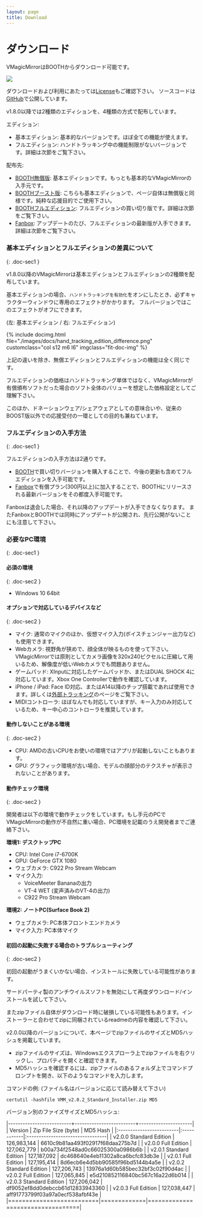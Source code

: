 ```yaml
---
layout: page
title: Download
---
```


# ダウンロード

VMagicMirrorはBOOTHからダウンロード可能です。

<a target="_blank" href="https://baku-dreameater.booth.pm/items/1272298/">
  <img class="full-width-small-down" src="https://asset.booth.pm/static-images/banner/468x60_02.png">
</a>

ダウンロードおよび利用にあたっては[License](./license)もご確認下さい。
ソースコードは[GitHub](https://github.com/malaybaku/VMagicMirror)で公開しています。

v1.8.0以降では2種類のエディションを、4種類の方式で配布しています。

エディション: 

<div class="doc-ul" markdown="1">

- 基本エディション: 基本的なバージョンです。ほぼ全ての機能が使えます。
- フルエディション: ハンドトラッキング中の機能制限がないバージョンです。詳細は次節をご覧下さい。

</div>

配布先:

<div class="doc-ul" markdown="1">

- [BOOTH無償版](https://baku-dreameater.booth.pm/items/1272298): 基本エディションです。もっとも基本的なVMagicMirrorの入手元です。
- [BOOTHブースト版](https://baku-dreameater.booth.pm/items/1272298): こちらも基本エディションで、ページ自体は無償版と同様です。純粋な応援目的でご使用下さい。
- [BOOTHフルエディション](https://baku-dreameater.booth.pm/items/3064040): フルエディションの買い切り版です。詳細は次節をご覧下さい。
- [Fanbox](https://baku-dreameater.fanbox.cc/): アップデートのたび、フルエディションの最新版が入手できます。詳細は次節をご覧下さい。

</div>


### 基本エディションとフルエディションの差異について
{: .doc-sec1 }

v1.8.0以降のVMagicMirrorは基本エディションとフルエディションの2種類を配布しています。

基本エディションの場合、`ハンドトラッキングを有効化`をオンにしたとき、必ずキャラクターウィンドウに専用のエフェクトがかかります。
フルバージョンではこのエフェクトがオフにできます。

(左: 基本エディション / 右: フルエディション)

<div class="row">
{% include docimg.html file="./images/docs/hand_tracking_edition_difference.png" customclass="col s12 m6 l6" imgclass="fit-doc-img" %}
</div>

上記の違いを除き、無償エディションとフルエディションの機能は全く同じです。

フルエディションの価格はハンドトラッキング単体ではなく、VMagicMirrorが有償頒布ソフトだった場合のソフト全体のバリューを想定した価格設定としてご理解下さい。

このほか、ドネーションウェア/シェアウェアとしての意味合いや、従来のBOOST版以外での応援受付の一環としての目的も兼ねています。


### フルエディションの入手方法
{: .doc-sec1 }

フルエディションの入手方法は2通りです。

<div class="doc-ul" markdown="1">

- [BOOTH](https://baku-dreameater.booth.pm/items/3064040)で買い切りバージョンを購入することで、今後の更新も含めてフルエディションを入手可能です。
- [Fanbox](https://baku-dreameater.fanbox.cc/)で有償プラン(300円以上)に加入することで、BOOTHにリリースされる最新バージョンをその都度入手可能です。

</div>

Fanboxは退会した場合、それ以降のアップデートが入手できなくなります。
またFanboxとBOOTHでは同時にアップデートが公開され、先行公開がないことにも注意して下さい。



### 必要なPC環境
{: .doc-sec1 }

#### 必須の環境
{: .doc-sec2 }

<div class="doc-ul" markdown="1">

- Windows 10 64bit

</div>

#### オプションで対応しているデバイスなど
{: .doc-sec2 }

<div class="doc-ul" markdown="1">

- マイク: 通常のマイクのほか、仮想マイク入力(ボイスチェンジャー出力など)も使用できます。
- Webカメラ: 視野角が狭めで、顔全体が映るものを使って下さい。VMagicMirrorでは原則としてカメラ画像を320x240ピクセルに圧縮して用いるため、解像度が低いWebカメラでも問題ありません。
- ゲームパッド: XInputに対応したゲームパッドか、またはDUAL SHOCK 4に対応しています。Xbox One Controllerで動作を確認しています。
- iPhone / iPad: Face ID対応、またはA14以降のチップ搭載であれば使用できます。詳しくは[外部トラッキング](./docs/external_tracker)のページをご覧下さい。
- MIDIコントローラ: ほぼなんでも対応していますが、キー入力のみ対応しているため、キー中心のコントローラを推奨しています。

</div>

#### 動作しないことがある環境
{: .doc-sec2 }

<div class="doc-ul" markdown="1">

- CPU: AMDの古いCPUをお使いの環境ではアプリが起動しないこともあります。
- GPU: グラフィック環境が古い場合、モデルの顔部分のテクスチャが表示されないことがあります。

</div>

#### 動作チェック環境
{: .doc-sec2 }

開発者は以下の環境で動作チェックをしています。もし手元のPCでVMagicMirrorの動作が不自然に重い場合、PC環境を記載のうえ開発者までご連絡下さい。

**環境1: デスクトップPC**

<div class="doc-ul" markdown="1">

- CPU: Intel Core i7-6700K
- GPU: GeForce GTX 1080
- ウェブカメラ: C922 Pro Stream Webcam
- マイク入力:
    - VoiceMeeter Bananaの出力
    - VT-4 WET (変声済みのVT-4の出力)
    - C922 Pro Stream Webcam

</div>

**環境2: ノートPC(Surface Book 2)**

<div class="doc-ul" markdown="1">

- ウェブカメラ: PC本体フロントエンドカメラ
- マイク入力: PC本体マイク

</div>

<a id="troubleshoot_first_startup"></a>

#### 初回の起動に失敗する場合のトラブルシューティング
{: .doc-sec2 }

初回の起動がうまくいかない場合、インストールに失敗している可能性があります。

サードパーティ製のアンチウイルスソフトを無効にして再度ダウンロード/インストールを試して下さい。

またzipファイル自体がダウンロード時に破損している可能性もあります。インストーラーと合わせてzipに同梱されているreadmeの内容を確認して下さい。

v2.0.0以降のバージョンについて、本ページでzipファイルのサイズとMD5ハッシュを掲載しています。

<div class="doc-ul" markdown="1">

- zipファイルのサイズは、Windowsエクスプローラ上でzipファイルを右クリックし、プロパティを開くと確認できます。
- MD5ハッシュを確認するには、zipファイルのあるフォルダ上でコマンドプロンプトを開き、以下のようなコマンドを入力します。

</div>

コマンドの例: (ファイル名はバージョンに応じて読み替えて下さい)

```
certutil -hashfile VMM_v2.0.2_Standard_Installer.zip MD5
```

バージョン別のファイズサイズとMD5ハッシュ:

|--------------------------+-------------------------+----------------------|
| Version                  | Zip File Size (byte)    | MD5 Hash             |
|:-------------------------|:------------|:---------------------------------|
| v2.0.0 Standard Edition  | 126,983,144 | 6610c9b81aa493f02917f68daa275b7d |
| v2.0.0 Full Edition      | 127,062,779 | b00a734f2548ad0c66025300a0986b6b |
| v2.0.1 Standard Edition  | 127,187,092 | dc468640e4eb11302a8ca6bcfc83db3e |
| v2.0.1 Full Edition      | 127,195,414 | 8d6ecb6e4d5bb90585f96bd5144b4a5e |
| v2.0.2 Standard Edition  | 127,206,743 | 13976a1d60b585bec32bf3c02f90d4ac |
| v2.0.2 Full Edition      | 127,065,845 | e5d210852116840bc567c16a22d6b014 |
| v2.0.3 Standard Edition  | 127,206,042 | df9052ef8dd0debccb61d12833943360 |
| v2.0.3 Full Edition      | 127,038,447 | aff91773799f03a97a0ecf538afbf43e |
|==========================|=============|==================================|
